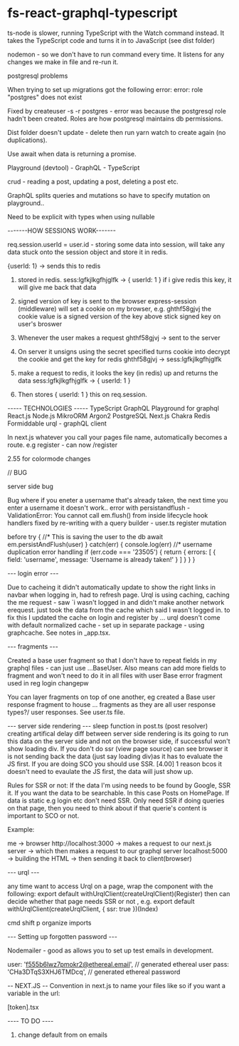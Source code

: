 # fs-react-graphql-typescript

ts-node is slower, running TypeScript with the Watch command instead.
It takes the TypeScript code and turns it in to JavaScript (see dist folder)

nodemon - so we don't have to run command every time. It listens for any changes we make in file and re-run it.

postgresql problems

When trying to set up migrations got the following error:
error: role "postgres" does not exist

Fixed by createuser -s -r postgres - error was because the postgresql role hadn't been created.
Roles are how postgresql maintains db permissions.

Dist folder doesn't update - delete then run yarn watch to create again (no duplications).

Use await when data is returning a promise.

Playground (devtool) - GraphQL - TypeScript

crud - reading a post, updating a post, deleting a post etc.

GraphQL splits queries and mutations so have to specify mutation on playground..

Need to be explicit with types when using nullable 

-------HOW SESSIONS WORK-------

req.session.userId = user.id - storing some data into session, will take any data stuck onto the session object and store it in redis.


{userId: 1} -> sends this to redis

1. stored in redis.
sess:lgfkjlkgfhjglfk -> { userId: 1 }
if i give redis this key, it will give me back that data

2. signed version of key is sent to the browser
express-session (middleware) will set a cookie on my browser, e.g. ghthf58gjvj
the cookie value is a signed version of the key above
stick signed key on user's broswer

3. Whenever the user makes a request
ghthf58gjvj -> sent to the server

4. On server it unsigns using the secret specified
turns cookie into
decrypt the cookie and get the key for redis
ghthf58gjvj -> sess:lgfkjlkgfhjglfk 

5. make a request to redis, it looks the key (in redis) up and returns the data
sess:lgfkjlkgfhjglfk -> { userId: 1 }

6. Then stores { userId: 1 } this on req.session.


----- TECHNOLOGIES -----
TypeScript
GraphQL
Playground for graphql
React.js
Node.js
MikroORM
Argon2
PostgreSQL
Next.js
Chakra
Redis
Formiddable urql - graphQL client

In next.js whatever you call your pages file name, automatically becomes a route. e.g register - can now /register

2.55 for colormode changes

// BUG

server side bug

Bug where if you eneter a username that's already taken, the next time you enter a username it doesn't work..
error with persistandflush - ValidationError: You cannot call em.flush() from inside lifecycle hook handlers
fixed by re-writing with a query builder - user.ts register mutation

before 
 try {
    //* This is saving the user to the db
    await em.persistAndFlush(user)
    } catch(err) {
      console.log(err)
      //* username duplication error handling
      if (err.code === '23505') {
        return {
          errors: [
            {
            field: 'username',
            message: 'Username is already taken!'
          }
        ]
      }
    } 
  }

--- login error ---

Due to cacheing it didn't automatically update to show the right links in navbar when logging in, had to refresh page.
Urql is using caching, caching the me request - saw `i wasn't logged in and didn't make another network erequest. just took the data from the cache which said I wasn't logged in.
to fix this I updated the cache on login and register by ...
urql doesn't come with default normalized cache - set up in separate package - using graphcache. See notes in _app.tsx.

--- fragments ---

Created a base user fragment so that I don't have to repeat fields in my graphql files -
can just use ...BaseUser. Also means can add more fields to fragment and won't need to do it in all files with user
Base error fragment used in reg login changepw

You can layer fragments on top of one another, 
eg created a Base user response fragment to house ... fragments as they are all user response types?/ user responses.
See user.ts file.

--- server side rendering ---
sleep function in post.ts (post resolver) creating artifical delay
diff between server side rendering is its going to run this data on the server side and not on the browser side,
if successful won't show loading div.
If you don't do ssr (view page source) can see browser it is not sending back the data (just say loading div)as it has to evaluate the JS first.
If you are doing SCO you should use SSR. [4.00]
1 reason bcos it doesn't need to evaulate the JS first, the data will just show up.

Rules for SSR or not:
If the data I'm using needs to be found by Google, SSR it. If you want the data to be searchable. In this case Posts on HomePage.
If data is static e.g login etc don't need SSR.
Only need SSR if doing queries on that page, then you need to think about if that querie's content is important to SCO or not.

Example:

me -> browser http://localhost:3000
-> makes a request to our next.js server
-> which then makes a request to our graphql server localhost:5000
-> building the HTML
-> then sending it back to client(browser)

--- urql ---

any time want to access Urql on a page, wrap the component with the following:
export default withUrqlClient(createUrqlClient)(Register)
then can decide whether that page needs SSR or not , e.g.
export default withUrqlClient(createUrqlClient, { ssr: true })(Index)

cmd shift p organize imports

--- Setting up forgotten password ---

Nodemailer - good as allows you to set up test emails in development.

user: 'f555b6lwz7pmokr2@ethereal.email', // generated ethereal user
      pass: 'CHa3DTqS3XHJ6TMDcq', // generated ethereal password

-- NEXT.JS --
Convention in next.js to name your files like so if you want a variable in the url:

[token].tsx


---- TO DO ----

1. change default from on emails
